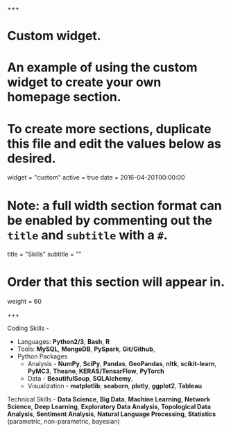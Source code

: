 +++
# Custom widget.
# An example of using the custom widget to create your own homepage section.
# To create more sections, duplicate this file and edit the values below as desired.
widget = "custom"
active = true
date = 2016-04-20T00:00:00

# Note: a full width section format can be enabled by commenting out the `title` and `subtitle` with a `#`.
title = "Skills"
subtitle = ""

# Order that this section will appear in.
weight = 60
	
+++

Coding Skills - 

* Languages: **Python2/3**, **Bash**, **R**
* Tools: **MySQL**, **MongoDB**, **PySpark**, **Git/Github**,
* Python Packages 
	* Analysis - **NumPy**, **SciPy**, **Pandas**, **GeoPandas**, **nltk**, **scikit-learn**, **PyMC3**, **Theano**, **KERAS/TensarFlow**, **PyTorch**
	* Data - **BeautifulSoup**, **SQLAlchemy**, 
	* Visualization - **matplotlib**, **seaborn**, **plotly**, **ggplot2**, **Tableau**

Technical Skills - **Data Science**, **Big Data**, **Machine Learning**, **Network Science**, **Deep Learning**, **Exploratory Data Analysis**, **Topological Data Analysis**, **Sentiment Analysis**, **Natural Language Processing**, **Statistics** (parametric, non-parametric, bayesian)
